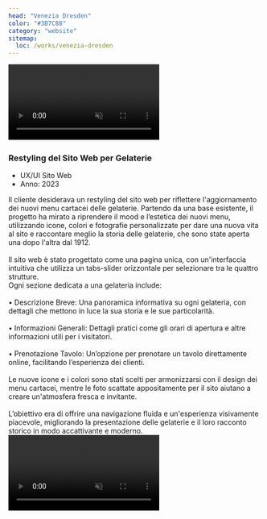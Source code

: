 ```yaml
---
head: "Venezia Dresden"
color: "#3B7C88"
category: "website"
sitemap:
  loc: /works/venezia-dresden
---
```


<div class="relative">
  <video class="rounded-[5px] lg:rounded-[20px]" src="/img/works/venezia/portfolio-work-venezia-big.mp4" playsinline autoplay muted loop></video>
  <a href="https://veneziadresden.de/" target="_blank"> 
    <img class="pf-cta" src="/img/works/venezia/portfolio-work-venezia-big-cta.svg" alt="">
  </a>
</div>

<div class="pf-heading">
  <div>
    <h3>Restyling del Sito Web per Gelaterie</h3>
  </div>
  <div class="pf-skills">
    <ul>
      <li>UX/UI Sito Web</li>
      <li>Anno: 2023</li>
    </ul>
  </div>
</div>

<div class="pf-text">
  <div>
    Il cliente desiderava un restyling del sito web per riflettere l'aggiornamento dei nuovi menu cartacei delle gelaterie. Partendo da una base esistente, il progetto ha mirato a riprendere il mood e l’estetica dei nuovi menu, utilizzando icone, colori e fotografie personalizzate per dare una nuova vita al sito e raccontare meglio la storia delle gelaterie, che sono state aperta una dopo l'altra dal 1912.<br /><br />Il sito web è stato progettato come una pagina unica, con un'interfaccia intuitiva che utilizza un tabs-slider orizzontale per selezionare tra le quattro strutture.
  </div>
  <div>
    Ogni sezione dedicata a una gelateria include:<br /><br />&bull; Descrizione Breve: Una panoramica informativa su ogni gelateria, con dettagli che mettono in luce la sua storia e le sue particolarità.<br /><br />&bull; Informazioni Generali: Dettagli pratici come gli orari di apertura e altre informazioni utili per i visitatori.<br /><br />&bull; Prenotazione Tavolo: Un’opzione per prenotare un tavolo direttamente online, facilitando l’esperienza dei clienti.<br /><br />Le nuove icone e i colori sono stati scelti per armonizzarsi con il design dei menu cartacei, mentre le foto scattate appositamente per il sito aiutano a creare un'atmosfera fresca e invitante.<br /><br />L’obiettivo era di offrire una navigazione fluida e un'esperienza visivamente piacevole, migliorando la presentazione delle gelaterie e il loro racconto storico in modo accattivante e moderno.
  </div>
</div>

<div class="gap-12 columns-2 mb-12">
  <video src="/img/works/venezia/portfolio-work-venezia-small2-video.mp4" playsinline autoplay muted loop></video>
  <img src="/img/works/venezia/portfolio-work-venezia-small2.png" alt="">
</div>
